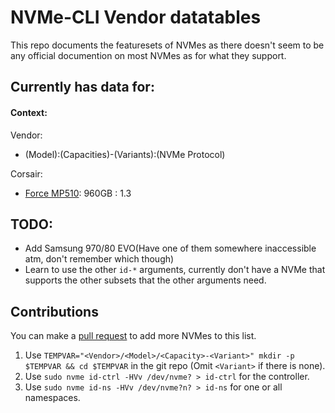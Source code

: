 # NVMe-CLI Vendor datatables

This repo documents the featuresets of NVMes as there doesn't seem to be any official documention on most NVMes as for what they support.

## Currently has data for:

#### Context:
Vendor:
* (Model):(Capacities)-(Variants):(NVMe Protocol)

Corsair:
* [Force MP510](https://pcpartpicker.com/product/BVbCmG/corsair-mp510-960-gb-m2-2280-nvme-solid-state-drive-cssd-f960gbmp510b): 960GB : 1.3

## TODO:

* Add Samsung 970/80 EVO(Have one of them somewhere inaccessible atm, don't remember which though)
* Learn to use the other `id-*` arguments, currently don't have a NVMe that supports the other subsets that the other arguments need.

## Contributions
You can make a [pull request](https://docs.github.com/en/pull-requests/collaborating-with-pull-requests/proposing-changes-to-your-work-with-pull-requests/creating-a-pull-request) to add more NVMes to this list.

1. Use `TEMPVAR="<Vendor>/<Model>/<Capacity>-<Variant>" mkdir -p $TEMPVAR && cd $TEMPVAR` in the git repo (Omit `<Variant>` if there is none).
2. Use `sudo nvme id-ctrl -HVv /dev/nvme? > id-ctrl` for the controller.
3. Use `sudo nvme id-ns -HVv /dev/nvme?n? > id-ns` for one or all namespaces.
